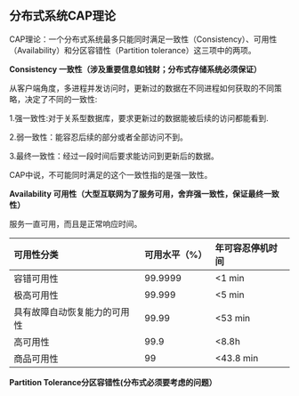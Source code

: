 ## 分布式系统CAP理论

CAP理论：一个分布式系统最多只能同时满足一致性（Consistency）、可用性（Availability）和分区容错性（Partition tolerance）这三项中的两项。

**Consistency 一致性（涉及重要信息如钱财；分布式存储系统必须保证）**

从客户端角度，多进程并发访问时，更新过的数据在不同进程如何获取的不同策略，决定了不同的一致性:

1.强一致性:对于关系型数据库，要求更新过的数据能被后续的访问都能看到.

2.弱一致性：能容忍后续的部分或者全部访问不到。

3.最终一致性：经过一段时间后要求能访问到更新后的数据。

CAP中说，不可能同时满足的这个一致性指的是强一致性。

**Availability 可用性（大型互联网为了服务可用，舍弃强一致性，保证最终一致性）**

服务一直可用，而且是正常响应时间。

| 可用性分类 | 可用水平（%） | 年可容忍停机时间 |
| :--- | :--- | :--- |
| 容错可用性 | 99.9999 | &lt;1 min |
| 极高可用性 | 99.999 | &lt;5 min |
| 具有故障自动恢复能力的可用性 | 99.99 | &lt;53 min |
| 高可用性 | 99.9 | &lt;8.8h |
| 商品可用性 | 99 | &lt;43.8 min |

**Partition Tolerance分区容错性\(分布式必须要考虑的问题）**









